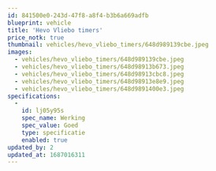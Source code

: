 ```yaml
---
id: 841500e0-243d-47f8-a8f4-b3b6a669adfb
blueprint: vehicle
title: 'Hevo Vliebo timers'
price_notk: true
thumbnail: vehicles/hevo_vliebo_timers/648d989139cbe.jpeg
images:
  - vehicles/hevo_vliebo_timers/648d989139cbe.jpeg
  - vehicles/hevo_vliebo_timers/648d98913b673.jpeg
  - vehicles/hevo_vliebo_timers/648d98913cbc8.jpeg
  - vehicles/hevo_vliebo_timers/648d98913e8e9.jpeg
  - vehicles/hevo_vliebo_timers/648d9891400e3.jpeg
specifications:
  -
    id: lj05y95s
    spec_name: Werking
    spec_value: Goed
    type: specificatie
    enabled: true
updated_by: 2
updated_at: 1687016311
---
```

